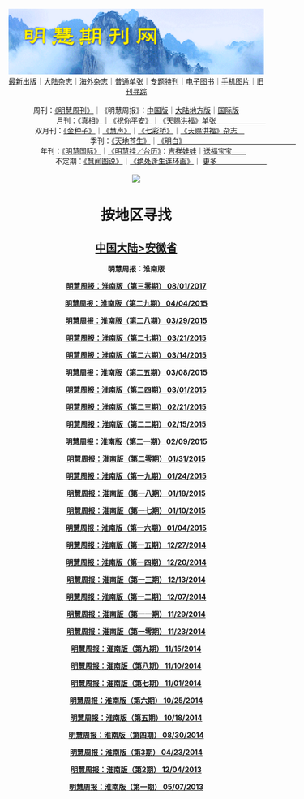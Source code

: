 <a id="user-content-1" class="anchor" aria-hidden="true" href="#1">
<a name="1" id="1" target="_blank"></a> <span id="1">
<a name="2" id="2" target="_blank"></a> <span id="2">
<a name="3" id="3" target="_blank"></a> <span id="3">
<a name="4" id="4" target="_blank"></a> <span id="4">
<a name="5" id="5" target="_blank"></a> <span id="5">
<a name="6" id="6" target="_blank"></a> <span id="6">
<a name="7" id="7" target="_blank"></a> <span id="7">
<a id="user-content-1" href="#1">
<div align="center">
<a target="_blank" href="https://github.com/19920513/djy/blob/master/gb/nsc413.md#1"><img src="https://github.com/pdf-edit/qikan/blob/master/mhqk.png?raw=true"></a><br>
<a href="https://github.com/pdf-edit/qikan/blob/master/display.aspx/category_id/8/page_1.md">最新出版</a>｜<a href="https://github.com/pdf-edit/qikan/blob/master/category.aspx/category/mainland/page_1.md">大陆杂志</a>｜<a href="https://github.com/pdf-edit/qikan/blob/master/category.aspx/category/overseas/page_1.md">海外杂志</a>｜<a href="https://github.com/pdf-edit/qikan/blob/master/display.aspx/category_id/4/guige_id/3/page_1.md">普通单张</a>｜<a href="https://github.com/pdf-edit/qikan/blob/master/category.aspx/category/zhuanti/page_1.md">专题特刊</a>｜<a href="https://github.com/pdf-edit/qikan/blob/master/display.aspx/category_id/6/meijie_id/2/page_1.md">电子图书</a>｜<a href="https://github.com/pdf-edit/qikan/blob/master/display.aspx/qikan_type_id/11075/page_1.md">手机图片</a>｜<a href="https://github.com/pdf-edit/qikan/blob/master/display.aspx/category_id/5/zhouqi_id/6/page_1.md">旧刊寻踪</a><a href="https://github.com/pdf-edit/qikan/blob/master/UpdatedArticles.aspx/page_1.md"></a>
<br>
<br>
周刊：<a href="https://github.com/pdf-edit/qikan/blob/master/display.aspx/qikan_type_id/5179/page_1.md">《明慧周刊》</a>｜《明慧周报》：<a href="https://github.com/pdf-edit/qikan/blob/master/display.aspx/qikan_type_id/5178/page_1.md">中国版</a>｜<a href="https://github.com/pdf-edit/qikan/blob/master/mainland.aspx/page_1.md">大陆地方版</a>｜<a href="https://github.com/pdf-edit/qikan/blob/master/display.aspx/qikan_type_id/5151/page_1.md">国际版</a><br>
月刊：<a href="https://github.com/pdf-edit/qikan/blob/master/display.aspx/qikan_type_id/5240/page_1.md">《真相》</a>｜<a href="https://github.com/pdf-edit/qikan/blob/master/display.aspx/qikan_type_id/11182/page_1.md">《祝你平安》</a>｜<a href="https://github.com/pdf-edit/qikan/blob/master/display.aspx/qikan_type_id/5360/keyword/E5/contain/true/page_1.md">《天赐洪福》单张　　　　　　　</a><br>
双月刊：<a href="https://github.com/pdf-edit/qikan/blob/master/display.aspx/qikan_type_id/7500/page_1.md">《金种子》</a>｜<a href="https://github.com/pdf-edit/qikan/blob/master/display.aspx/qikan_type_id/5638/page_1.md">《慧声》</a>｜<a href="https://github.com/pdf-edit/qikan/blob/master/display.aspx/qikan_type_id/7268/page_1.md">《七彩桥》</a>｜<a href="https://github.com/pdf-edit/qikan/blob/master/display.aspx/qikan_type_id/5360/keyword/E5/contain/false/page_1.md">《天赐洪福》杂志　</a> <br>
季刊：<a href="https://github.com/pdf-edit/qikan/blob/master/display.aspx/qikan_type_id/5139/page_1.md">《天地苍生》</a>｜<a href="https://github.com/pdf-edit/qikan/blob/master/display.aspx/qikan_type_id/5140/page_1.md">《明白》　　　　　　　　　　　　　　　　</a><br>
年刊：<a href="https://github.com/pdf-edit/qikan/blob/master/display.aspx/qikan_type_id/10922/page_1.md">《明慧国际》</a>｜<a href="https://github.com/pdf-edit/qikan/blob/master/display.aspx/category_id/6/meijie_id/3/page_1.md">《明慧挂／台历》</a>：<a href="https://github.com/pdf-edit/qikan/blob/master/display.aspx/category_id/6/meijie_id/3/keyword/E5/page_1.md">吉祥娃娃</a>｜<a href="https://github.com/pdf-edit/qikan/blob/master/display.aspx/category_id/6/meijie_id/3/keyword/E9/page_1.md">送福宝宝　　</a><br> 
不定期：<a href="https://github.com/pdf-edit/qikan/blob/master/display.aspx/qikan_type_id/11185/page_1.md">《慧闻图说》</a>｜<a href="https://github.com/pdf-edit/qikan/blob/master/display.aspx/qikan_type_id/11131/page_1.md">《绝处逢生连环画》</a>｜ <a href="https://github.com/pdf-edit/qikan/blob/master/display.aspx/category_id/6/meijie_id/3/keyword/other/page_1.md">更多　　　　　　　</a> <br>
<br>
<a target="_blank" href="https://github.com/19920513/djy/blob/master/gb/nsc413.md#1"><img src="https://raw.githubusercontent.com/19920513/www/master/t/lh600.jpg"></a><br>
<h1><strong>按地区寻找</strong></h1><p align="center"><h2><strong><a target="_blank" href="https://github.com/pdf-edit/qikan/blob/master/mainland.aspx/page_1.md">中国大陆</a><a target="_blank" href="https://github.com/pdf-edit/qikan/blob/master/mainland.aspx?category_id=7&location_id=13/page_1.md#1">>安徽省</a></strong></h2></p>
<p align="center"><strong>明慧周报：淮南版</strong></p>
<p align="center"><strong><a target="_blank" href="https://gitlab.com/pdf-edit/pdfkit/-/raw/master/tests/pdf/184042.pdf">明慧周报：淮南版（第三零期）       08/01/2017</a></strong></p>
<p align="center"><strong><a target="_blank" href="https://gitlab.com/pdf-edit/pdfkit/-/raw/master/tests/pdf/170750.pdf">明慧周报：淮南版（第二九期）       04/04/2015</a></strong></p>
<p align="center"><strong><a target="_blank" href="https://gitlab.com/pdf-edit/pdfkit/-/raw/master/tests/pdf/170664.pdf">明慧周报：淮南版（第二八期）       03/29/2015</a></strong></p>
<p align="center"><strong><a target="_blank" href="https://gitlab.com/pdf-edit/pdfkit/-/raw/master/tests/pdf/170557.pdf">明慧周报：淮南版（第二七期）       03/21/2015</a></strong></p>
<p align="center"><strong><a target="_blank" href="https://gitlab.com/pdf-edit/pdfkit/-/raw/master/tests/pdf/170449.pdf">明慧周报：淮南版（第二六期）       03/14/2015</a></strong></p>
<p align="center"><strong><a target="_blank" href="https://gitlab.com/pdf-edit/pdfkit/-/raw/master/tests/pdf/170384.pdf">明慧周报：淮南版（第二五期）       03/08/2015</a></strong></p>
<p align="center"><strong><a target="_blank" href="https://gitlab.com/pdf-edit/pdfkit/-/raw/master/tests/pdf/170299.pdf">明慧周报：淮南版（第二四期）       03/01/2015</a></strong></p>
<p align="center"><strong><a target="_blank" href="https://gitlab.com/pdf-edit/pdfkit/-/raw/master/tests/pdf/170198.pdf">明慧周报：淮南版（第二三期）       02/21/2015</a></strong></p>
<p align="center"><strong><a target="_blank" href="https://gitlab.com/pdf-edit/pdfkit/-/raw/master/tests/pdf/170111.pdf">明慧周报：淮南版（第二二期）       02/15/2015</a></strong></p>
<p align="center"><strong><a target="_blank" href="https://gitlab.com/pdf-edit/pdfkit/-/raw/master/tests/pdf/170032.pdf">明慧周报：淮南版（第二一期）       02/09/2015</a></strong></p>
<p align="center"><strong><a target="_blank" href="https://gitlab.com/pdf-edit/pdfkit/-/raw/master/tests/pdf/169883.pdf">明慧周报：淮南版（第二零期）       01/31/2015</a></strong></p>
<p align="center"><strong><a target="_blank" href="https://gitlab.com/pdf-edit/pdfkit/-/raw/master/tests/pdf/169796.pdf">明慧周报：淮南版（第一九期）       01/24/2015</a></strong></p>
<p align="center"><strong><a target="_blank" href="https://gitlab.com/pdf-edit/pdfkit/-/raw/master/tests/pdf/169679.pdf">明慧周报：淮南版（第一八期）       01/18/2015</a></strong></p>
<p align="center"><strong><a target="_blank" href="https://gitlab.com/pdf-edit/pdfkit/-/raw/master/tests/pdf/169566.pdf">明慧周报：淮南版（第一七期）       01/10/2015</a></strong></p>
<p align="center"><strong><a target="_blank" href="https://gitlab.com/pdf-edit/pdfkit/-/raw/master/tests/pdf/169492.pdf">明慧周报：淮南版（第一六期）       01/04/2015</a></strong></p>
<p align="center"><strong><a target="_blank" href="https://gitlab.com/pdf-edit/pdfkit/-/raw/master/tests/pdf/169372.pdf">明慧周报：淮南版（第一五期）       12/27/2014</a></strong></p>
<p align="center"><strong><a target="_blank" href="https://gitlab.com/pdf-edit/pdfkit/-/raw/master/tests/pdf/169260.pdf">明慧周报：淮南版（第一四期）       12/20/2014</a></strong></p>
<p align="center"><strong><a target="_blank" href="https://gitlab.com/pdf-edit/pdfkit/-/raw/master/tests/pdf/169164.pdf">明慧周报：淮南版（第一三期）       12/13/2014</a></strong></p>
<p align="center"><strong><a target="_blank" href="https://gitlab.com/pdf-edit/pdfkit/-/raw/master/tests/pdf/169069.pdf">明慧周报：淮南版（第一二期）       12/07/2014</a></strong></p>
<p align="center"><strong><a target="_blank" href="https://gitlab.com/pdf-edit/pdfkit/-/raw/master/tests/pdf/168946.pdf">明慧周报：淮南版（第一一期）       11/29/2014</a></strong></p>
<p align="center"><strong><a target="_blank" href="https://gitlab.com/pdf-edit/pdfkit/-/raw/master/tests/pdf/168844.pdf">明慧周报：淮南版（第一零期）       11/23/2014</a></strong></p>
<p align="center"><strong><a target="_blank" href="https://gitlab.com/pdf-edit/pdfkit/-/raw/master/tests/pdf/168721.pdf">明慧周报：淮南版（第九期）       11/15/2014</a></strong></p>
<p align="center"><strong><a target="_blank" href="https://gitlab.com/pdf-edit/pdfkit/-/raw/master/tests/pdf/168651.pdf">明慧周报：淮南版（第八期）       11/10/2014</a></strong></p>
<p align="center"><strong><a target="_blank" href="https://gitlab.com/pdf-edit/pdfkit/-/raw/master/tests/pdf/168487.pdf">明慧周报：淮南版（第七期）       11/01/2014</a></strong></p>
<p align="center"><strong><a target="_blank" href="https://gitlab.com/pdf-edit/pdfkit/-/raw/master/tests/pdf/168379.pdf">明慧周报：淮南版（第六期）       10/25/2014</a></strong></p>
<p align="center"><strong><a target="_blank" href="https://gitlab.com/pdf-edit/pdfkit/-/raw/master/tests/pdf/168278.pdf">明慧周报：淮南版（第五期）       10/18/2014</a></strong></p>
<p align="center"><strong><a target="_blank" href="https://gitlab.com/pdf-edit/pdfkit/-/raw/master/tests/pdf/167522.pdf">明慧周报：淮南版（第四期）       08/30/2014</a></strong></p>
<p align="center"><strong><a target="_blank" href="https://gitlab.com/pdf-edit/pdfkit/-/raw/master/tests/pdf/165477.pdf">明慧周报：淮南版（第3期）      04/23/2014</a></strong></p>
<p align="center"><strong><a target="_blank" href="https://gitlab.com/pdf-edit/pdfkit/-/raw/master/tests/pdf/163343.pdf">明慧周报：淮南版（第2期）      12/04/2013</a></strong></p>
<p align="center"><strong><a target="_blank" href="https://gitlab.com/pdf-edit/pdfkit/-/raw/master/tests/pdf/105810.pdf">明慧周报：淮南版（第一期）       05/07/2013</a></strong></p>


